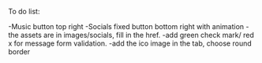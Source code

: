 
To do list:

-Music button top right
-Socials fixed button bottom right with animation - the assets are in images/socials, fill in the href.
-add green check mark/ red x for message form validation.
-add the ico image in the tab, choose round border

